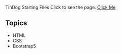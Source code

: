TinDog Starting Files
Click to see the page.
[Click Me](https://ozlemozeren.github.io/tindog-start-master/)

## Topics

- HTML
- CSS
- Bootstrap5



